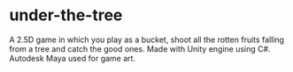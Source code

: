 # under-the-tree
A 2.5D game in which you play as a bucket, shoot all the rotten fruits falling from a tree and catch the good ones. Made with Unity engine using C#. Autodesk Maya used for game art.
